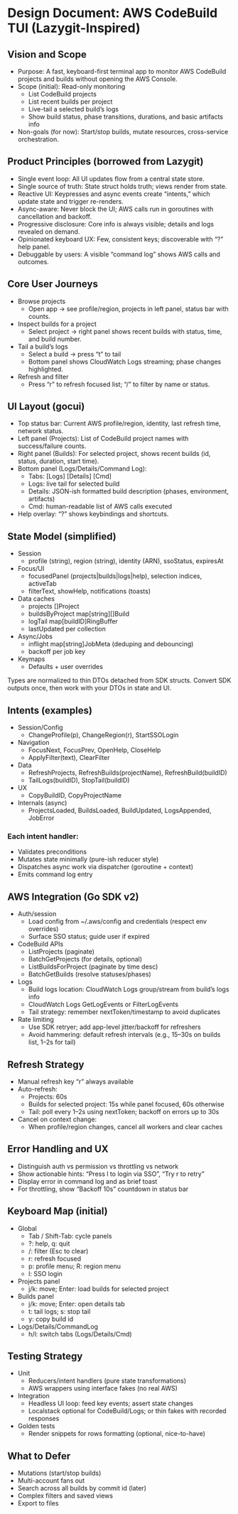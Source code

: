 # Design Document: AWS CodeBuild TUI (Lazygit-Inspired)

## Vision and Scope
- Purpose: A fast, keyboard-first terminal app to monitor AWS CodeBuild projects and builds without opening the AWS Console.
- Scope (initial): Read-only monitoring
	- List CodeBuild projects
	- List recent builds per project
	- Live-tail a selected build’s logs
	- Show build status, phase transitions, durations, and basic artifacts info
- Non-goals (for now): Start/stop builds, mutate resources, cross-service orchestration.

## Product Principles (borrowed from Lazygit)
- Single event loop: All UI updates flow from a central state store.
- Single source of truth: State struct holds truth; views render from state.
- Reactive UI: Keypresses and async events create “intents,” which update state and trigger re-renders.
- Async-aware: Never block the UI; AWS calls run in goroutines with cancellation and backoff.
- Progressive disclosure: Core info is always visible; details and logs revealed on demand.
- Opinionated keyboard UX: Few, consistent keys; discoverable with “?” help panel.
- Debuggable by users: A visible “command log” shows AWS calls and outcomes.

## Core User Journeys
- Browse projects
	- Open app -> see profile/region, projects in left panel, status bar with counts.
- Inspect builds for a project
	- Select project -> right panel shows recent builds with status, time, and build number.
- Tail a build’s logs
	- Select a build -> press “t” to tail
	- Bottom panel shows CloudWatch Logs streaming; phase changes highlighted.
- Refresh and filter
	- Press “r” to refresh focused list; “/” to filter by name or status.

## UI Layout (gocui)
- Top status bar: Current AWS profile/region, identity, last refresh time, network status.
- Left panel (Projects): List of CodeBuild project names with success/failure counts.
- Right panel (Builds): For selected project, shows recent builds (id, status, duration, start time).
- Bottom panel (Logs/Details/Command Log):
	- Tabs: [Logs] [Details] [Cmd]
	- Logs: live tail for selected build
	- Details: JSON-ish formatted build description (phases, environment, artifacts)
	- Cmd: human-readable list of AWS calls executed
- Help overlay: “?” shows keybindings and shortcuts.

## State Model (simplified)
- Session
	- profile (string), region (string), identity (ARN), ssoStatus, expiresAt
- Focus/UI
	- focusedPanel (projects|builds|logs|help), selection indices, activeTab
	- filterText, showHelp, notifications (toasts)
- Data caches
	- projects []Project
	- buildsByProject map[string][]Build
	- logTail map[buildID]RingBuffer
	- lastUpdated per collection
- Async/Jobs
	- inflight map[string]JobMeta (deduping and debouncing)
	- backoff per job key
- Keymaps
	- Defaults + user overrides

Types are normalized to thin DTOs detached from SDK structs. Convert SDK outputs once, then work with your DTOs in state and UI.

## Intents (examples)
- Session/Config
	- ChangeProfile(p), ChangeRegion(r), StartSSOLogin
- Navigation
	- FocusNext, FocusPrev, OpenHelp, CloseHelp
	- ApplyFilter(text), ClearFilter
- Data
	- RefreshProjects, RefreshBuilds(projectName), RefreshBuild(buildID)
	- TailLogs(buildID), StopTail(buildID)
- UX
	- CopyBuildID, CopyProjectName
- Internals (async)
	- ProjectsLoaded, BuildsLoaded, BuildUpdated, LogsAppended, JobError

### Each intent handler:
- Validates preconditions
- Mutates state minimally (pure-ish reducer style)
- Dispatches async work via dispatcher (goroutine + context)
- Emits command log entry

## AWS Integration (Go SDK v2)
- Auth/session
	- Load config from ~/.aws/config and credentials (respect env overrides)
	- Surface SSO status; guide user if expired
- CodeBuild APIs
	- ListProjects (paginate)
	- BatchGetProjects (for details, optional)
	- ListBuildsForProject (paginate by time desc)
	- BatchGetBuilds (resolve statuses/phases)
- Logs
	- Build logs location: CloudWatch Logs group/stream from build’s logs info
	- CloudWatch Logs GetLogEvents or FilterLogEvents
	- Tail strategy: remember nextToken/timestamp to avoid duplicates
- Rate limiting
	- Use SDK retryer; add app-level jitter/backoff for refreshers
	- Avoid hammering: default refresh intervals (e.g., 15–30s on builds list, 1–2s for tail)

## Refresh Strategy
- Manual refresh key “r” always available
- Auto-refresh:
	- Projects: 60s
	- Builds for selected project: 15s while panel focused, 60s otherwise
	- Tail: poll every 1–2s using nextToken; backoff on errors up to 30s
- Cancel on context change:
	- When profile/region changes, cancel all workers and clear caches

## Error Handling and UX
- Distinguish auth vs permission vs throttling vs network
- Show actionable hints: “Press l to login via SSO”, “Try r to retry”
- Display error in command log and as brief toast
- For throttling, show “Backoff 10s” countdown in status bar

## Keyboard Map (initial)
- Global
	- Tab / Shift-Tab: cycle panels
	- ?: help, q: quit
	- /: filter (Esc to clear)
	- r: refresh focused
	- p: profile menu; R: region menu
	- l: SSO login
- Projects panel
	- j/k: move; Enter: load builds for selected project
- Builds panel
	- j/k: move; Enter: open details tab
	- t: tail logs; s: stop tail
	- y: copy build id
- Logs/Details/CommandLog
	- h/l: switch tabs (Logs/Details/Cmd)

## Testing Strategy
- Unit
	- Reducers/intent handlers (pure state transformations)
	- AWS wrappers using interface fakes (no real AWS)
- Integration
	- Headless UI loop: feed key events; assert state changes
	- Localstack optional for CodeBuild/Logs; or thin fakes with recorded responses
- Golden tests
	- Render snippets for rows formatting (optional, nice-to-have)


## What to Defer
- Mutations (start/stop builds)
- Multi-account fans out
- Search across all builds by commit id (later)
- Complex filters and saved views
- Export to files
